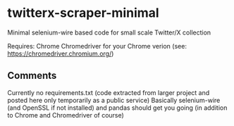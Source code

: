 # twitterx-scraper-minimal
 Minimal selenium-wire based code for small scale Twitter/X collection

 Requires:
 Chrome
 Chromedriver for your Chrome verion (see: https://chromedriver.chromium.org/)
 
## Comments
 Currently no requirements.txt (code extracted from larger project and posted here only temporarily as a public service)
 Basically selenium-wire (and OpenSSL if not installed) and pandas should get you going (in addition to Chrome and Chromedriver of course)
